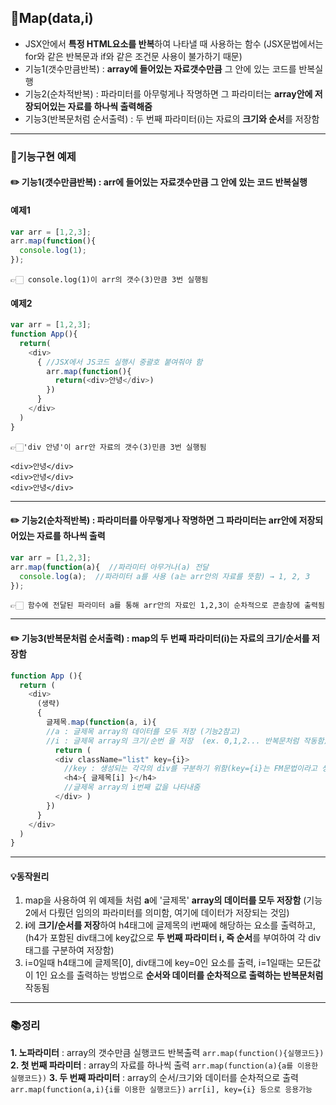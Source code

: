 ## 📖Map(data,i)
- JSX안에서 **특정 HTML요소를 반복**하여 나타낼 때 사용하는 함수
  (JSX문법에서는 for와 같은 반복문과 if와 같은 조건문 사용이 불가하기 때문)
- 기능1(갯수만큼반복) : **array에 들어있는 자료갯수만큼** 그 안에 있는 코드를 반복실행
- 기능2(순차적반복) : 파라미터를 아무렇게나 작명하면 그 파라미터는 **array안에 저장되어있는 자료를 하나씩 출력해줌**
- 기능3(반복문처럼 순서출력) : 두 번째 파라미터(i)는 자료의 **크기와 순서**를 저장함

* * *
### 📝기능구현 예제

#### ✏️ 기능1(갯수만큼반복) : arr에 들어있는 자료갯수만큼 그 안에 있는 코드 반복실행
#### 예제1
```javascript
var arr = [1,2,3];
arr.map(function(){
  console.log(1);
});
```
```👉🏻 console.log(1)이 arr의 갯수(3)만큼 3번 실행됨```
<br>
#### 예제2
```javascript
var arr = [1,2,3];
function App(){
  return(
    <div>
      { //JSX에서 JS코드 실행시 중괄호 붙여줘야 함
    	arr.map(function(){
          return(<div>안녕</div>)
        })
	  }
    </div>
  )
}
```

```👉🏻'div 안녕'이 arr안 자료의 갯수(3)민큼 3번 실행됨```
```
<div>안녕</div>
<div>안녕</div>
<div>안녕</div>
```

* * *

#### ✏️ 기능2(순차적반복) : 파라미터를 아무렇게나 작명하면 그 파라미터는 arr안에 저장되어있는 자료를 하나씩 출력
```javascript
var arr = [1,2,3];
arr.map(function(a){  //파라미터 아무거나(a) 전달
  console.log(a);  //파라미터 a를 사용 (a는 arr안의 자료를 뜻함) → 1, 2, 3
});
```
```👉🏻 함수에 전달된 파라미터 a를 통해 arr안의 자료인 1,2,3이 순차적으로 콘솔창에 출력됨```

* * *


#### ✏️ 기능3(반복문처럼 순서출력) : map의 두 번째 파라미터(i)는 자료의 크기/순서를 저장함
```javascript
function App (){
  return (
    <div>
      (생략)
      { 
        글제목.map(function(a, i){
    	//a : 글제목 array의 데이터를 모두 저장 (기능2참고)
    	//i : 글제목 array의 크기/순번 을 저장  (ex. 0,1,2... 반복문처럼 작동함)
          return (
          <div className="list" key={i}> 
            //key : 생성되는 각각의 div를 구분하기 위함(key={i}는 FM문법이라고 생각하면 됨)
            <h4>{ 글제목[i] }</h4> 
			//글제목 array의 i번째 값을 나타내줌
          </div> )
        }) 
      }
    </div>
  )
}
```
* * *

#### 💡동작원리
  1. map을 사용하여 위 예제들 처럼 **a**에 '글제목' **array의 데이터를 모두 저장함**
  	 (기능2에서 다뤘던 임의의 파라미터를 의미함, 여기에 데이터가 저장되는 것임)
  2. **i**에 **크기/순서를 저장**하여 h4태그에 글제목의 i번째에 해당하는 요소를 출력하고, 
     (h4가 포함된 div태그에 key값으로 **두 번째 파라미터 i, 즉 순서**를 부여하여 
     각 div태그를 구분하여 저장함)
  3. i=0일때 h4태그에 글제목[0], div태그에 key=0인 요소를 출력, 
     i=1일때는 모든값이 1인 요소를 출력하는 방법으로 
     **순서와 데이터를 순차적으로 출력하는 반복문처럼** 작동됨
     
* * *
### 📚정리
**1. 노파라미터** : array의 갯수만큼 실행코드 반복출력
```arr.map(function(){실행코드})```
**2. 첫 번째 파라미터** : array의 자료를 하나씩 출력
```arr.map(function(a){a를 이용한 실행코드})```
**3. 두 번째 파라미터** : array의 순서/크기와 데이터를 순차적으로 출력
```arr.map(function(a,i){i를 이용한 실행코드})```
```arr[i], key={i} 등으로 응용가능```